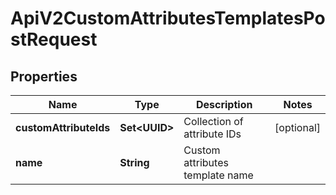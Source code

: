 

# ApiV2CustomAttributesTemplatesPostRequest


## Properties

| Name | Type | Description | Notes |
|------------ | ------------- | ------------- | -------------|
|**customAttributeIds** | **Set&lt;UUID&gt;** | Collection of attribute IDs |  [optional] |
|**name** | **String** | Custom attributes template name |  |



